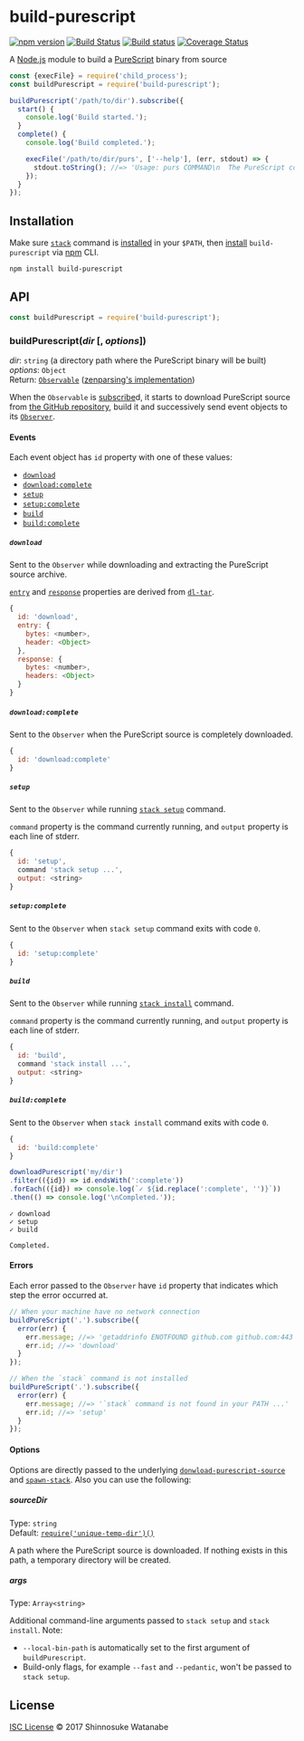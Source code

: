 # build-purescript

[![npm version](https://img.shields.io/npm/v/build-purescript.svg)](https://www.npmjs.com/package/build-purescript)
[![Build Status](https://travis-ci.org/shinnn/build-purescript.svg?branch=master)](https://travis-ci.org/shinnn/build-purescript)
[![Build status](https://ci.appveyor.com/api/projects/status/0j3vn8081e83jq7l/branch/master?svg=true)](https://ci.appveyor.com/project/ShinnosukeWatanabe/build-purescript/branch/master)
[![Coverage Status](https://img.shields.io/coveralls/shinnn/build-purescript.svg)](https://coveralls.io/github/shinnn/build-purescript?branch=master)

A [Node.js](https://nodejs.org) module to build a [PureScript](http://www.purescript.org/) binary from source

```javascript
const {execFile} = require('child_process');
const buildPurescript = require('build-purescript');

buildPurescript('/path/to/dir').subscribe({
  start() {
    console.log('Build started.');
  }
  complete() {
    console.log('Build completed.');

    execFile('/path/to/dir/purs', ['--help'], (err, stdout) => {
      stdout.toString(); //=> 'Usage: purs COMMAND\n  The PureScript compiler and tools ...'
    });
  }
});
```

## Installation

Make sure [`stack`](https://github.com/commercialhaskell/stack) command is [installed](https://docs.haskellstack.org/en/stable/README/#how-to-install) in your `$PATH`, then [install](https://docs.npmjs.com/cli/install) `build-purescript` via [npm](https://docs.npmjs.com/getting-started/what-is-npm) CLI.

```
npm install build-purescript
```

## API

```javascript
const buildPurescript = require('build-purescript');
```

### buildPurescript(*dir* [, *options*])

*dir*: `string` (a directory path where the PureScript binary will be built)  
*options*: `Object`  
Return: [`Observable`](https://github.com/tc39/proposal-observable#observable) ([zenparsing's implementation](https://github.com/zenparsing/zen-observable))

When the `Observable` is [subscribe](https://tc39.github.io/proposal-observable/#observable-prototype-subscribe)d, it starts to download PureScript source from [the GitHub repository](https://github.com/purescript/purescript), build it and successively send event objects to its [`Observer`](https://github.com/tc39/proposal-observable#observer).

#### Events

Each event object has `id` property with one of these values:

* [`download`](https://github.com/shinnn/build-purescript#download)
* [`download:complete`](https://github.com/shinnn/build-purescript#downloadcomplete)
* [`setup`](https://github.com/shinnn/build-purescript#setup)
* [`setup:complete`](https://github.com/shinnn/build-purescript#setupcomplete)
* [`build`](https://github.com/shinnn/build-purescript#build)
* [`build:complete`](https://github.com/shinnn/build-purescript#buildcomplete)

##### `download`

Sent to the `Observer` while downloading and extracting the PureScript source archive.

[`entry`](https://github.com/shinnn/dl-tar#entry) and [`response`](https://github.com/shinnn/dl-tar#response) properties are derived from [`dl-tar`](https://github.com/shinnn/dl-tar).

```javascript
{
  id: 'download',
  entry: {
    bytes: <number>,
    header: <Object>
  },
  response: {
    bytes: <number>,
    headers: <Object>
  }
}
```

##### `download:complete`

Sent to the `Observer` when the PureScript source is completely downloaded.

```javascript
{
  id: 'download:complete'
}
```

##### `setup`

Sent to the `Observer` while running [`stack setup`](https://docs.haskellstack.org/en/stable/GUIDE/#stack-setup) command.

`command` property is the command currently running, and `output` property is each line of stderr.

```javascript
{
  id: 'setup',
  command 'stack setup ...',
  output: <string>
}
```

##### `setup:complete`

Sent to the `Observer` when `stack setup` command exits with code `0`.

```javascript
{
  id: 'setup:complete'
}
```

##### `build`

Sent to the `Observer` while running [`stack install`](https://docs.haskellstack.org/en/stable/GUIDE/#stack-build) command.

`command` property is the command currently running, and `output` property is each line of stderr.

```javascript
{
  id: 'build',
  command 'stack install ...',
  output: <string>
}
```

##### `build:complete`

Sent to the `Observer` when `stack install` command exits with code `0`.

```javascript
{
  id: 'build:complete'
}
```

```javascript
downloadPurescript('my/dir')
.filter(({id}) => id.endsWith(':complete'))
.forEach(({id}) => console.log(`✓ ${id.replace(':complete', '')}`))
.then(() => console.log('\nCompleted.'));
```

```
✓ download
✓ setup
✓ build

Completed.
```

#### Errors

Each error passed to the `Observer` have `id` property that indicates which step the error occurred at.

```javascript
// When your machine have no network connection
buildPureScript('.').subscribe({
  error(err) {
    err.message; //=> 'getaddrinfo ENOTFOUND github.com github.com:443'
    err.id; //=> 'download'
  }
});

// When the `stack` command is not installed
buildPureScript('.').subscribe({
  error(err) {
    err.message; //=> '`stack` command is not found in your PATH ...'
    err.id; //=> 'setup'
  }
});
```

#### Options

Options are directly passed to the underlying [`donwload-purescript-source`](https://github.com/shinnn/download-purescript-source) and [`spawn-stack`](https://github.com/shinnn/spawn-stack). Also you can use the following:

##### sourceDir

Type: `string`  
Default: [`require('unique-temp-dir')()`](https://github.com/avajs/unique-temp-dir)

A path where the PureScript source is downloaded. If nothing exists in this path, a temporary directory will be created.

##### args

Type: `Array<string>`  

Additional command-line arguments passed to `stack setup` and `stack install`. Note:

* `--local-bin-path` is automatically set to the first argument of `buildPurescript`.
* Build-only flags, for example `--fast` and `--pedantic`, won't be passed to `stack setup`.

## License

[ISC License](./LICENSE) © 2017 Shinnosuke Watanabe
